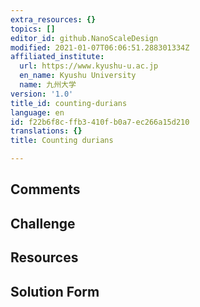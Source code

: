 ```yaml
---
extra_resources: {}
topics: []
editor_id: github.NanoScaleDesign
modified: 2021-01-07T06:06:51.288301334Z
affiliated_institute:
  url: https://www.kyushu-u.ac.jp
  en_name: Kyushu University
  name: 九州大学
version: '1.0'
title_id: counting-durians
language: en
id: f22b6f8c-ffb3-410f-b0a7-ec266a15d210
translations: {}
title: Counting durians

---
```


## Comments



## Challenge



## Resources



## Solution Form




